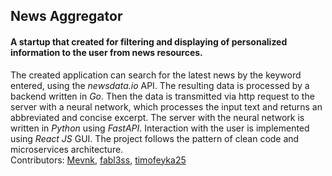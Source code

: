 ## News Aggregator
#### A startup that created for filtering and displaying of personalized information to the user from news resources.  
The created application can search for the latest news by the keyword entered, using the *newsdata.io* API. 
The resulting data is processed by a backend written in *Go*. 
Then the data is transmitted via http request to the server with a neural network, which processes the input text and returns an abbreviated and concise excerpt. 
The server with the neural network is written in *Python* using *FastAPI*. Interaction with the user is implemented using *React JS* GUI. 
The project follows the pattern of clean code and microservices architecture.  
Contributors: [Mevnk](https://github.com/Mevnk), [fabl3ss](https://github.com/fabl3ss), [timofeyka25](https://github.com/timofeyka25)
